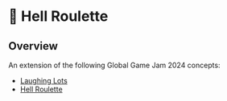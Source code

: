 # 🔫 Hell Roulette

## Overview
An extension of the following Global Game Jam 2024 concepts:
- [Laughing Lots](https://globalgamejam.org/games/2024/laughing-odds-0)
- [Hell Roulette](https://globalgamejam.org/games/2024/hell-roulette-1)
